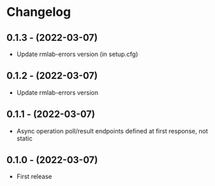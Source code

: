 # Changelog

## 0.1.3 - (2022-03-07)

* Update rmlab-errors version (in setup.cfg)

## 0.1.2 - (2022-03-07)

* Update rmlab-errors version

## 0.1.1 - (2022-03-07)

* Async operation poll/result endpoints defined at first response, not static

## 0.1.0 - (2022-03-07)

* First release